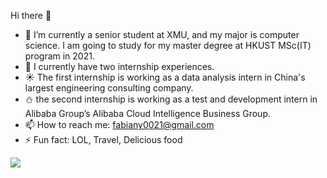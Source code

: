 Hi there 👋



- 🔭 I’m currently a senior student at XMU, and my major is computer science. I am going to study for my master degree at HKUST MSc(IT) program in 2021.
- 🌱 I currently have two internship experiences. 
- ☀️ The first internship is working as a data analysis intern in China's largest engineering consulting company.
- ⛄ the second internship is working as a test and development intern in Alibaba Group’s Alibaba Cloud Intelligence Business Group. 
- 📫 How to reach me: fabiany0021@gmail.com
- ⚡ Fun fact: LOL, Travel, Delicious food 

![](https://github-readme-stats.vercel.app/api?username=FangxuY)

